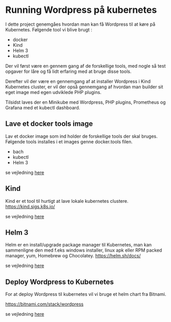 # Running Wordpress på kubernetes
I dette project genemgåes hvordan man kan få Wordpress til at køre på Kubernetes.
Følgende tool vi blive brugt :
* docker
* Kind
* Helm 3
* kubectl

Der vil først være en gennem gang af de forskellige tools, med nogle så test opgaver for
låre og få lidt erfaring med at bruge disse tools.

Derefter vil der være en gennemgang af at installer Wordpress i Kind Kubernetes cluster, er 
vil der opså gennemgang af hvordan man builder sit eget image med egen udviklede PHP plugins.

Tilsidst laves der en Minikube med Wordpress, PHP plugins, Prometheus og Grafana med et kubectl dashboard.

## Lave et docker tools image
Lav et docker image som ind holder de forskellige tools der skal bruges.  
Følgende tools installes i et images genne docker.tools filen.
* bach
* kubectl
* Helm 3  

se vejledning [here](tools/readme.md)

## Kind
Kind er et tool til hurtigt at lave lokale kubernetes clustere.
https://kind.sigs.k8s.io/

se vejledning [here](kind/readme.md)

## Helm 3
Helm er en install/upgrade package manager til Kubernetes, man kan sammenligne den med f.eks windows installer, linux apk eller 
RPM packed manager, yum, Homebrew og Chocolatey.
https://helm.sh/docs/

se vejledning [here](helm/readme.md)


## Deploy Wordpress to Kubernetes
For at deploy Wordpress til kubernetes vil vi bruge et helm chart fra Bitnami. 

https://bitnami.com/stack/wordpress

se vejledning [here](wordpress/readme.md)

